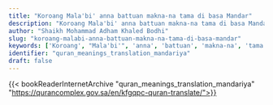 ```yaml
---
title: "Koroang Mala'bi' anna battuan makna-na tama di basa Mandar"
description: "Koroang Mala'bi' anna battuan makna-na tama di basa Mandar"
author: "Shaikh Mohammad Adham Khaled Bodhi"
slug: "koroang-malabi-anna-battuan-makna-na-tama-di-basa-mandar"
keywords: ['Koroang', "Mala'bi'", 'anna', 'battuan', 'makna-na', 'tama', 'di', 'basa', 'Mandar', 'quran', 'meaning', 'translation', 'book', 'download', 'pdf', 'islam']
identifier: "quran_meanings_translation_mandariya"
draft: false
---
```


{{< bookReaderInternetArchive "quran_meanings_translation_mandariya" "https://qurancomplex.gov.sa/en/kfgqpc-quran-translate/">}}
